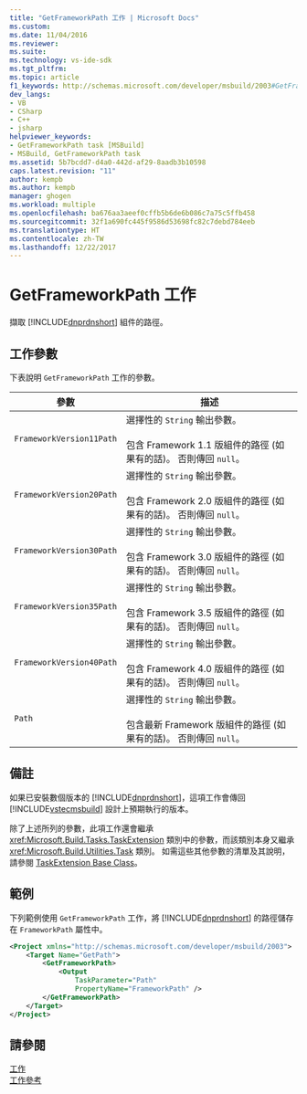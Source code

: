 ```yaml
---
title: "GetFrameworkPath 工作 | Microsoft Docs"
ms.custom: 
ms.date: 11/04/2016
ms.reviewer: 
ms.suite: 
ms.technology: vs-ide-sdk
ms.tgt_pltfrm: 
ms.topic: article
f1_keywords: http://schemas.microsoft.com/developer/msbuild/2003#GetFrameworkPath
dev_langs:
- VB
- CSharp
- C++
- jsharp
helpviewer_keywords:
- GetFrameworkPath task [MSBuild]
- MSBuild, GetFrameworkPath task
ms.assetid: 5b7bcdd7-d4a0-442d-af29-8aadb3b10598
caps.latest.revision: "11"
author: kempb
ms.author: kempb
manager: ghogen
ms.workload: multiple
ms.openlocfilehash: ba676aa3aeef0cffb5b6de6b086c7a75c5ffb458
ms.sourcegitcommit: 32f1a690fc445f9586d53698fc82c7debd784eeb
ms.translationtype: HT
ms.contentlocale: zh-TW
ms.lasthandoff: 12/22/2017
---
```

# <a name="getframeworkpath-task"></a>GetFrameworkPath 工作
擷取 [!INCLUDE[dnprdnshort](../code-quality/includes/dnprdnshort_md.md)] 組件的路徑。  
  
## <a name="task-parameters"></a>工作參數  
 下表說明 `GetFrameworkPath` 工作的參數。  
  
|參數|描述|  
|---------------|-----------------|  
|`FrameworkVersion11Path`|選擇性的 `String` 輸出參數。<br /><br /> 包含 Framework 1.1 版組件的路徑 (如果有的話)。 否則傳回 `null`。|  
|`FrameworkVersion20Path`|選擇性的 `String` 輸出參數。<br /><br /> 包含 Framework 2.0 版組件的路徑 (如果有的話)。 否則傳回 `null`。|  
|`FrameworkVersion30Path`|選擇性的 `String` 輸出參數。<br /><br /> 包含 Framework 3.0 版組件的路徑 (如果有的話)。 否則傳回 `null`。|  
|`FrameworkVersion35Path`|選擇性的 `String` 輸出參數。<br /><br /> 包含 Framework 3.5 版組件的路徑 (如果有的話)。 否則傳回 `null`。|  
|`FrameworkVersion40Path`|選擇性的 `String` 輸出參數。<br /><br /> 包含 Framework 4.0 版組件的路徑 (如果有的話)。 否則傳回 `null`。|  
|`Path`|選擇性的 `String` 輸出參數。<br /><br /> 包含最新 Framework 版組件的路徑 (如果有的話)。 否則傳回 `null`。|  
  
## <a name="remarks"></a>備註  
 如果已安裝數個版本的 [!INCLUDE[dnprdnshort](../code-quality/includes/dnprdnshort_md.md)]，這項工作會傳回 [!INCLUDE[vstecmsbuild](../extensibility/internals/includes/vstecmsbuild_md.md)] 設計上預期執行的版本。  
  
 除了上述所列的參數，此項工作還會繼承 <xref:Microsoft.Build.Tasks.TaskExtension> 類別中的參數，而該類別本身又繼承 <xref:Microsoft.Build.Utilities.Task> 類別。 如需這些其他參數的清單及其說明，請參閱 [TaskExtension Base Class](../msbuild/taskextension-base-class.md)。  
  
## <a name="example"></a>範例  
 下列範例使用 `GetFrameworkPath` 工作，將 [!INCLUDE[dnprdnshort](../code-quality/includes/dnprdnshort_md.md)] 的路徑儲存在 `FrameworkPath` 屬性中。  
  
```xml  
<Project xmlns="http://schemas.microsoft.com/developer/msbuild/2003">  
    <Target Name="GetPath">  
        <GetFrameworkPath>  
            <Output  
                TaskParameter="Path"  
                PropertyName="FrameworkPath" />  
        </GetFrameworkPath>  
    </Target>  
</Project>  
```  
  
## <a name="see-also"></a>請參閱  
 [工作](../msbuild/msbuild-tasks.md)   
 [工作參考](../msbuild/msbuild-task-reference.md)